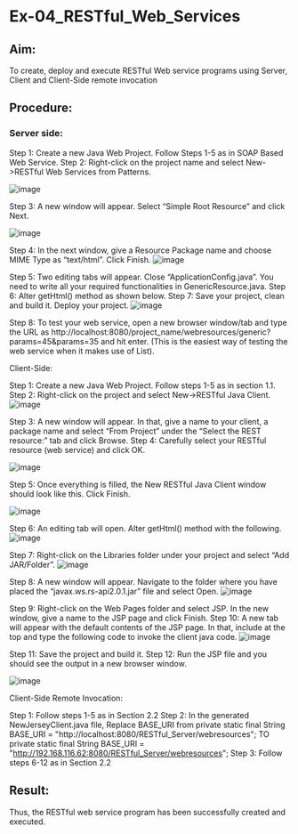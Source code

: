# Ex-04_RESTful_Web_Services
## Aim:

To create, deploy and execute RESTful Web service programs using Server, Client and Client-Side remote invocation
## Procedure:

### Server side:
Step 1: Create a new Java Web Project. Follow Steps 1-5 as in SOAP Based Web Service.
Step 2: Right-click on the project name and select New->RESTful Web Services from Patterns.

![image](https://github.com/SandeepaNagaraj/Ex-04_RESTful_Web_Services/assets/113017853/d5fa9f5c-85fa-4532-982a-623b6c8fc6ea)



Step 3: A new window will appear. Select “Simple Root Resource” and click Next. 
 
 
![image](https://github.com/SandeepaNagaraj/Ex-04_RESTful_Web_Services/assets/113017853/8eca6031-2a0f-4839-8339-500fa6041b09)


Step 4: In the next window, give a Resource Package name and choose MIME Type as “text/html”. Click Finish.
![image](https://github.com/SandeepaNagaraj/Ex-04_RESTful_Web_Services/assets/113017853/3e6563a9-cafe-4cf6-b4df-570a6aef5721)


Step 5: Two editing tabs will appear. Close “ApplicationConfig.java”. You need to write all your required functionalities in GenericResource.java.
Step 6: Alter getHtml() method as shown below.
Step 7: Save your project, clean and build it. Deploy your project.
![image](https://github.com/SandeepaNagaraj/Ex-04_RESTful_Web_Services/assets/113017853/6f869e00-387b-4e99-bd06-61b08a8447d0)
 

 


Step 8: To test your web service, open a new browser window/tab and type the URL as http://localhost:8080/project_name/webresources/generic?params=45&params=35 and hit enter. (This is the easiest way of testing the web service when it makes use of List).



Client-Side:


Step 1: Create a new Java Web Project. Follow steps 1-5 as in section 1.1.
Step 2: Right-click on the project and select New->RESTful Java Client.
![image](https://github.com/SandeepaNagaraj/Ex-04_RESTful_Web_Services/assets/113017853/1589c890-d1ad-4205-b4fb-cba7a34ec79b)




Step 3: A new window will appear. In that, give a name to your client, a package name and select “From Project” under the “Select the REST resource:” tab and click Browse.
Step 4: Carefully select your RESTful resource (web service) and click OK.
 
 ![image](https://github.com/SandeepaNagaraj/Ex-04_RESTful_Web_Services/assets/113017853/4baf5bc0-f699-4880-91ae-46e91bdf838d)



Step 5: Once everything is filled, the New RESTful Java Client window should look like this. Click Finish.

![image](https://github.com/SandeepaNagaraj/Ex-04_RESTful_Web_Services/assets/113017853/80510a07-a84e-4a72-ae19-fbe71023bd5f)

Step 6: An editing tab will open. Alter getHtml() method with the following.
 ![image](https://github.com/SandeepaNagaraj/Ex-04_RESTful_Web_Services/assets/113017853/c14ee72e-6067-4c40-9a68-55f84c1dd2fd)

 


Step 7: Right-click on the Libraries folder under your project and select “Add JAR/Folder”.
![image](https://github.com/SandeepaNagaraj/Ex-04_RESTful_Web_Services/assets/113017853/d3619df1-5efc-4baa-b5ad-1b3d0bc8c1ef)


Step 8: A new window will appear. Navigate to the folder where you have placed the “javax.ws.rs-api2.0.1.jar” file and select Open.
 ![image](https://github.com/SandeepaNagaraj/Ex-04_RESTful_Web_Services/assets/113017853/8089342b-1ab3-4f6d-a5ab-605383a3da5e)

 


Step 9: Right-click on the Web Pages folder and select JSP. In the new window, give a name to the JSP page and click Finish.
Step 10: A new tab will appear with the default contents of the JSP page. In that, include at the top and type the following code to invoke the client java code.
![image](https://github.com/SandeepaNagaraj/Ex-04_RESTful_Web_Services/assets/113017853/e18bc2b8-b158-43c9-8eea-09d35acdc6a1)


Step 11: Save the project and build it.
Step 12: Run the JSP file and you should see the output in a new browser window.
 
 ![image](https://github.com/SandeepaNagaraj/Ex-04_RESTful_Web_Services/assets/113017853/f9232797-9e80-4f8c-9983-c05523bd8ba5)



Client-Side Remote Invocation:


Step 1: Follow steps 1-5 as in Section 2.2
Step 2: In the generated NewJerseyClient.java file, Replace BASE_URI from private static final String BASE_URI = "http://localhost:8080/RESTful_Server/webresources"; TO private static final String BASE_URI = "http://192.168.116.62:8080/RESTful_Server/webresources";
Step 3: Follow steps 6-12 as in Section 2.2


## Result:
 Thus, the RESTful web service program has been successfully created and executed.
